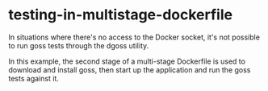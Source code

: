# testing-in-multistage-dockerfile
In situations where there's no access to the Docker socket, it's not possible to run goss tests through the dgoss utility.

In this example, the second stage of a multi-stage Dockerfile is used to download and install goss, then start up the application and run the goss tests against it.
